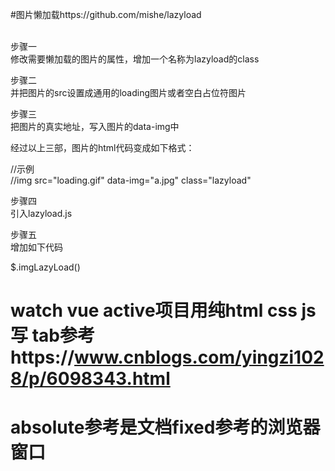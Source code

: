 #图片懒加载https://github.com/mishe/lazyload

<br>
步骤一<br>
修改需要懒加载的图片的属性，增加一个名称为lazyload的class<br>

步骤二<br>
并把图片的src设置成通用的loading图片或者空白占位符图片<br>

步骤三<br>
把图片的真实地址，写入图片的data-img中<br>

经过以上三部，图片的html代码变成如下格式：<br>

//示例<br>
 //img src="loading.gif" data-img="a.jpg" class="lazyload"<br>
 
步骤四<br>
引入lazyload.js<br>

步骤五<br>
增加如下代码<br>

$.imgLazyLoad()<br>  
# watch vue active项目用纯html css js 写 tab参考https://www.cnblogs.com/yingzi1028/p/6098343.html  
# absolute参考是文档fixed参考的浏览器窗口  


